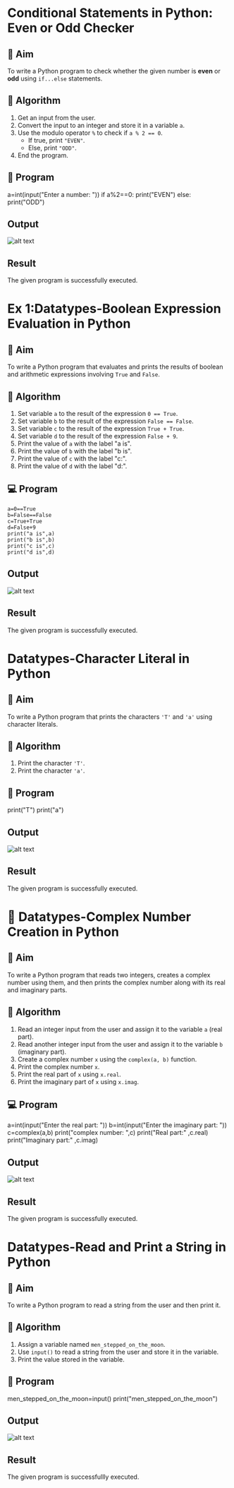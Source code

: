 
# Conditional Statements in Python: Even or Odd Checker

## 🎯 Aim
To write a Python program to check whether the given number is **even** or **odd** using `if...else` statements.

## 🧠 Algorithm
1. Get an input from the user.
2. Convert the input to an integer and store it in a variable `a`.
3. Use the modulo operator `%` to check if `a % 2 == 0`.
   - If true, print `"EVEN"`.
   - Else, print `"ODD"`.
4. End the program.

## 🧾 Program
a=int(input("Enter a number: "))
if a%2==0:
    print("EVEN")
else:
    print("ODD")    
## Output
![alt text](<Screenshot 2025-10-21 164913.png>)

## Result
The given program is successfully executed.






# Ex 1:Datatypes-Boolean Expression Evaluation in Python

## 🎯 Aim
To write a Python program that evaluates and prints the results of boolean and arithmetic expressions involving `True` and `False`.

## 🧠 Algorithm
1. Set variable `a` to the result of the expression `0 == True`.
2. Set variable `b` to the result of the expression `False == False`.
3. Set variable `c` to the result of the expression `True + True`.
4. Set variable `d` to the result of the expression `False + 9`.
5. Print the value of `a` with the label "a is".
6. Print the value of `b` with the label "b is".
7. Print the value of `c` with the label "c:".
8. Print the value of `d` with the label "d:".

## 💻 Program
```
a=0==True
b=False==False
c=True+True
d=False+9
print("a is",a)
print("b is",b)
print("c is",c)
print("d is",d)
```

## Output
![alt text](<Screenshot 2025-10-21 165720.png>)
## Result
The given program  is successfully executed.





# Datatypes-Character Literal in Python

## 🎯 Aim
To write a Python program that prints the characters `'T'` and `'a'` using character literals.

## 🧠 Algorithm
1. Print the character `'T'`.
2. Print the character `'a'`.

## 🧾 Program
print("T")
print("a")
## Output
![alt text](<Screenshot 2025-10-21 170820.png>)

## Result
The given program is successfully executed. 





# 🧮 Datatypes-Complex Number Creation in Python

## 🎯 Aim
To write a Python program that reads two integers, creates a complex number using them, and then prints the complex number along with its real and imaginary parts.

## 🧠 Algorithm
1. Read an integer input from the user and assign it to the variable `a` (real part).
2. Read another integer input from the user and assign it to the variable `b` (imaginary part).
3. Create a complex number `x` using the `complex(a, b)` function.
4. Print the complex number `x`.
5. Print the real part of `x` using `x.real`.
6. Print the imaginary part of `x` using `x.imag`.

## 💻 Program
a=int(input("Enter the real part: "))
b=int(input("Enter the imaginary part: "))
c=complex(a,b)
print("complex number: ",c)
print("Real part:" ,c.real)
print("Imaginary part:" ,c.imag)
## Output
![alt text](<Screenshot 2025-10-21 171308.png>)

## Result
The given program is successfully executed.





# Datatypes-Read and Print a String in Python

## 🎯 Aim
To write a Python program to read a string from the user and then print it.

## 🧠 Algorithm
1. Assign a variable named `men_stepped_on_the_moon`.
2. Use `input()` to read a string from the user and store it in the variable.
3. Print the value stored in the variable.

## 🧾 Program
men_stepped_on_the_moon=input()
print("men_stepped_on_the_moon")

## Output
![alt text](<Screenshot 2025-10-21 171826.png>)

## Result
The given program  is successfullly executed.

